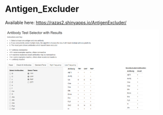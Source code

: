 # Antigen_Excluder

Available here: https://razas2.shinyapps.io/AntigenExcluder/

![Screenshot](https://github.com/RazaS/Antigen_Excluder/blob/master/antigen_excluder.png)


